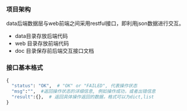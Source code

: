 ### 项目架构
data后端数据层与web前端之间采用restful接口，即利用json数据进行交互。
* data目录存放后端代码
* web 目录存放前端代码
* doc 目录保存前后端交互接口文档
### 接口基本格式
```python
{
  "status": "OK",  # "OK" or "FAILED", 代表操作状态
  "msg":"",  #返回操作状态的详细信息, 例如操作成功，或者出错信息
  "result":{},  # 返回具体操作返回的数据，格式可以为dict,list
}
```
